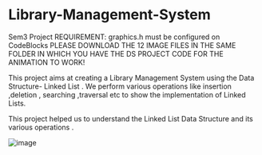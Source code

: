 # Library-Management-System
Sem3 Project
REQUIREMENT: graphics.h must be configured on CodeBlocks
PLEASE DOWNLOAD THE 12 IMAGE FILES IN THE SAME FOLDER IN WHICH YOU HAVE THE DS PROJECT CODE FOR THE ANIMATION TO WORK!


This project aims at creating a Library Management System using the Data Structure- Linked List . We perform various operations like insertion ,deletion , searching ,traversal etc to show the implementation of Linked Lists.


This project helped us to understand the Linked List Data Structure and its various operations .

![image](https://user-images.githubusercontent.com/73870998/101283017-3a0bba00-37fe-11eb-8860-b5fe58467fe9.png)
